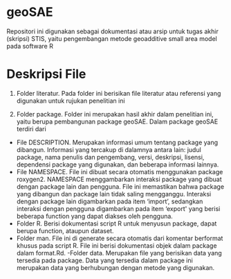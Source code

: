 # geoSAE
Repositori ini digunakan sebagai dokumentasi atau arsip untuk tugas akhir (skripsi) STIS, yaitu pengembangan metode geoadditive small area model pada software R

# Deskripsi File
1) Folder literatur. Pada folder ini berisikan file literatur atau referensi yang digunakan untuk rujukan penelitian ini

2) Folder package. Folder ini merupakan hasil akhir dalam penelitian ini, yaitu berupa pembangunan package geoSAE. Dalam package geoSAE terdiri dari
- File DESCRIPTION. Merupakan informasi umum tentang package yang dibangun. Informasi yang tercakup di dalamnya antara lain: judul package, nama penulis dan pengembang, versi, deskripsi, lisensi, dependensi package yang digunakan, dan beberapa informasi lainnya.
- File NAMESPACE. File ini dibuat secara otomatis menggunakan package roxygen2. NAMESPACE menggambarkan interaksi package yang dibuat dengan package lain dan pengguna. 
File ini memastikan bahwa package yang dibangun dan package lain tidak saling mengganggu. Interaksi dengan package lain digambarkan pada item ‘import’, sedangkan interaksi dengan pengguna digambarkan pada item ‘export' yang berisi beberapa function yang dapat diakses oleh pengguna. 
- Folder R. Berisi dokumentasi script R untuk menyusun package, dapat berupa function, ataupun dataset. 
- Folder man. File ini di generate secara otomatis dari komentar berformat khusus pada script R. File ini berisi dokumentasi objek dalam package dalam format.Rd.
-Folder data. Merupakan file yang berisikan data yang tersedia pada package. Data yang tersedia dalam package ini merupakan data yang berhubungan dengan metode yang digunakan.
